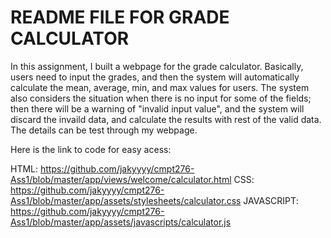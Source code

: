 # README FILE FOR GRADE CALCULATOR


In this assignment, I built a webpage for the grade calculator. Basically, users need to input the grades, and then the system will automatically calculate the mean, average, min, and max values for users. The system also considers the situation when there is no input for some of the fields; then there will be a warning of "invalid input value", and the system will discard the invaild data, and calculate the results with rest of the valid data. The details can be test through my webpage.



Here is the link to code for easy acess:

HTML: https://github.com/jakyyyy/cmpt276-Ass1/blob/master/app/views/welcome/calculator.html
CSS: https://github.com/jakyyyy/cmpt276-Ass1/blob/master/app/assets/stylesheets/calculator.css
JAVASCRIPT: https://github.com/jakyyyy/cmpt276-Ass1/blob/master/app/assets/javascripts/calculator.js


